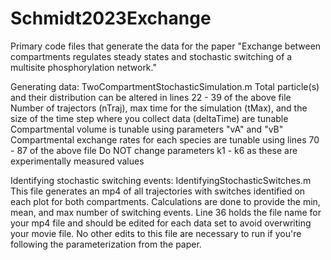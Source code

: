 # Schmidt2023Exchange
Primary code files that generate the data for the paper "Exchange between compartments regulates steady states and stochastic switching of a multisite phosphorylation network."

Generating data: TwoCompartmentStochasticSimulation.m
  Total particle(s) and their distribution can be altered in lines 22 - 39 of the above file
  Number of trajectors (nTraj), max time for the simulation (tMax), and the size of the time step where you collect data (deltaTime) are tunable
  Compartmental volume is tunable using parameters "vA" and "vB"
  Compartmental exchange rates for each species are tunable using lines 70 - 87 of the above file
  Do NOT change parameters k1 - k6 as these are experimentally measured values 

Identifying stochastic switching events: IdentifyingStochasticSwitches.m 
  This file generates an mp4 of all trajectories with switches identified on each plot for both compartments. Calculations are done to provide the min, mean, and max number of switching events.
  Line 36 holds the file name for your mp4 file and should be edited for each data set to avoid overwriting your movie file. 
  No other edits to this file are necessary to run if you're following the parameterization from the paper.
